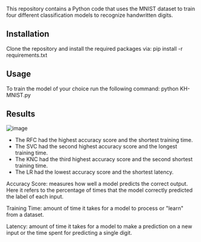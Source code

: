 
This repository contains a Python code that uses the MNIST dataset to train four 
different classification models to recognize handwritten digits.

## Installation

Clone the repository and install the required packages via: pip install -r requirements.txt

## Usage

To train the model of your choice run the following command: python KH-MNIST.py

## Results

![image](https://user-images.githubusercontent.com/33584311/228629518-c07b972d-57b7-45cf-b4f5-e5eaa986ca01.png)

- The RFC had the highest accuracy score and the shortest training time.
- The SVC had the second highest accuracy score and the longest training time.
- The KNC had the third highest accuracy score and the second shortest training time.
- The LR had the lowest accuracy score and the shortest latency.

Accuracy Score: measures how well a model predicts the correct output. Here it refers to the percentage 
of times that the model correctly predicted the label of each input. 

Training Time: amount of time it takes for a model to process or "learn" from a dataset. 

Latency: amount of time it takes for a model to make a prediction on a new input or 
the time spent for predicting a single digit. 



